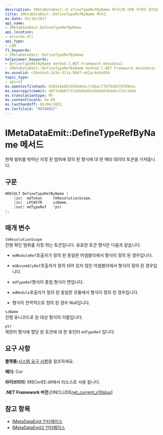 ```yaml
---
description: IMetaDataEmit::D efineTypeRefByName 메서드에 대해 자세히 알아보세요.
title: IMetaDataEmit::DefineTypeRefByName 메서드
ms.date: 03/30/2017
api_name:
- IMetaDataEmit.DefineTypeRefByName
api_location:
- mscoree.dll
api_type:
- COM
f1_keywords:
- IMetaDataEmit::DefineTypeRefByName
helpviewer_keywords:
- DefineTypeRefByName method [.NET Framework metadata]
- IMetaDataEmit::DefineTypeRefByName method [.NET Framework metadata]
ms.assetid: c30a4ce3-2d3e-411a-98df-e62ac4a5dd50
topic_type:
- apiref
ms.openlocfilehash: 836516e06105bb8ebc7c9bacf7b7d3837bf89eec
ms.sourcegitcommit: ddf7edb67715a5b9a45e3dd44536dabc153c1de0
ms.translationtype: MT
ms.contentlocale: ko-KR
ms.lasthandoff: 02/06/2021
ms.locfileid: "99784017"
---
```

# <a name="imetadataemitdefinetyperefbyname-method"></a>IMetaDataEmit::DefineTypeRefByName 메서드

현재 범위를 벗어난 지정 된 범위에 정의 된 형식에 대 한 메타 데이터 토큰을 가져옵니다.  
  
## <a name="syntax"></a>구문  
  
```cpp  
HRESULT DefineTypeRefByName (
    [in]  mdToken     tkResolutionScope,
    [in]  LPCWSTR     szName,
    [out] mdTypeRef   *ptr
);  
```  
  
## <a name="parameters"></a>매개 변수  

 `tkResolutionScope`  
 진행 확인 범위를 지정 하는 토큰입니다. 유효한 토큰 형식은 다음과 같습니다.  
  
- `mdModuleRef`호출자가 정의 된 동일한 어셈블리에서 형식이 정의 된 경우입니다.  
  
- `mdAssemblyRef`호출자가 정의 되어 있지 않은 어셈블리에서 형식이 정의 된 경우입니다.  
  
- `mdTypeRef`형식이 중첩 형식이 면입니다.  
  
- `mdModule`호출자가 정의 된 동일한 모듈에서 형식이 정의 된 경우입니다.  
  
- 형식이 전역적으로 정의 된 경우 Null입니다.  
  
 `szName`  
 진행 유니코드로 된 대상 형식의 이름입니다.  
  
 `ptr`  
 제한이 형식에 할당 된 토큰에 대 한 포인터 `mdTypeRef` 입니다.  
  
## <a name="requirements"></a>요구 사항  

 **플랫폼:**[시스템 요구 사항](../../get-started/system-requirements.md)을 참조하세요.  
  
 **헤더:** Cor  
  
 **라이브러리:** MSCorEE.dll에서 리소스로 사용 됩니다.  
  
 **.NET Framework 버전:**[!INCLUDE[net_current_v10plus](../../../../includes/net-current-v10plus-md.md)]  
  
## <a name="see-also"></a>참고 항목

- [IMetaDataEmit 인터페이스](imetadataemit-interface.md)
- [IMetaDataEmit2 인터페이스](imetadataemit2-interface.md)
